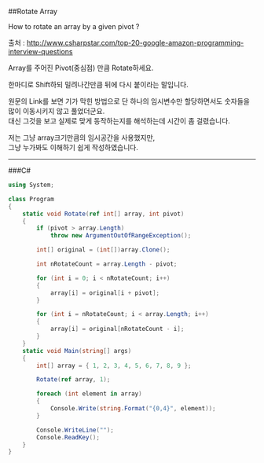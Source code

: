 ##Rotate Array

How to rotate an array by a given pivot ?

출처 : <http://www.csharpstar.com/top-20-google-amazon-programming-interview-questions>

Array를 주어진 Pivot(중심점) 만큼 Rotate하세요.

한마디로 Shift하되 밀려나간만큼 뒤에 다시 붙이라는 말입니다.

원문의 Link를 보면 기가 막힌 방법으로 단 하나의 임시변수만 할당하면서도 숫자들을 많이 이동시키지 않고 풀었더군요.  
대신 그것을 보고 실제로 맞게 동작하는지를 해석하는데 시간이 좀 걸렸습니다.  

저는 그냥 array크기만큼의 임시공간을 사용했지만,  
그냥 누가봐도 이해하기 쉽게 작성하였습니다.  

---

###C#
```C#
using System;

class Program
{
    static void Rotate(ref int[] array, int pivot)
    {
        if (pivot > array.Length)
            throw new ArgumentOutOfRangeException();

        int[] original = (int[])array.Clone();

        int nRotateCount = array.Length - pivot;

        for (int i = 0; i < nRotateCount; i++)
        {
            array[i] = original[i + pivot];
        }

        for (int i = nRotateCount; i < array.Length; i++)
        {
            array[i] = original[nRotateCount - i];
        }
    }
    static void Main(string[] args)
    {
        int[] array = { 1, 2, 3, 4, 5, 6, 7, 8, 9 };

        Rotate(ref array, 1);

        foreach (int element in array)
        {
            Console.Write(string.Format("{0,4}", element));
        }

        Console.WriteLine("");
        Console.ReadKey();
    }
}
```
